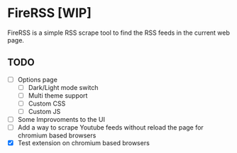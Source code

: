 # FireRSS [WIP]

FireRSS is a simple RSS scrape tool to find the RSS feeds in the current web page.

## TODO

-   [ ] Options page
    -   [ ] Dark/Light mode switch
    -   [ ] Multi theme support
    -   [ ] Custom CSS
    -   [ ] Custom JS
-   [ ] Some Improvoments to the UI
-   [ ] Add a way to scrape Youtube feeds without reload the page for chromium based browsers
-   [x] Test extension on chromium based browsers

